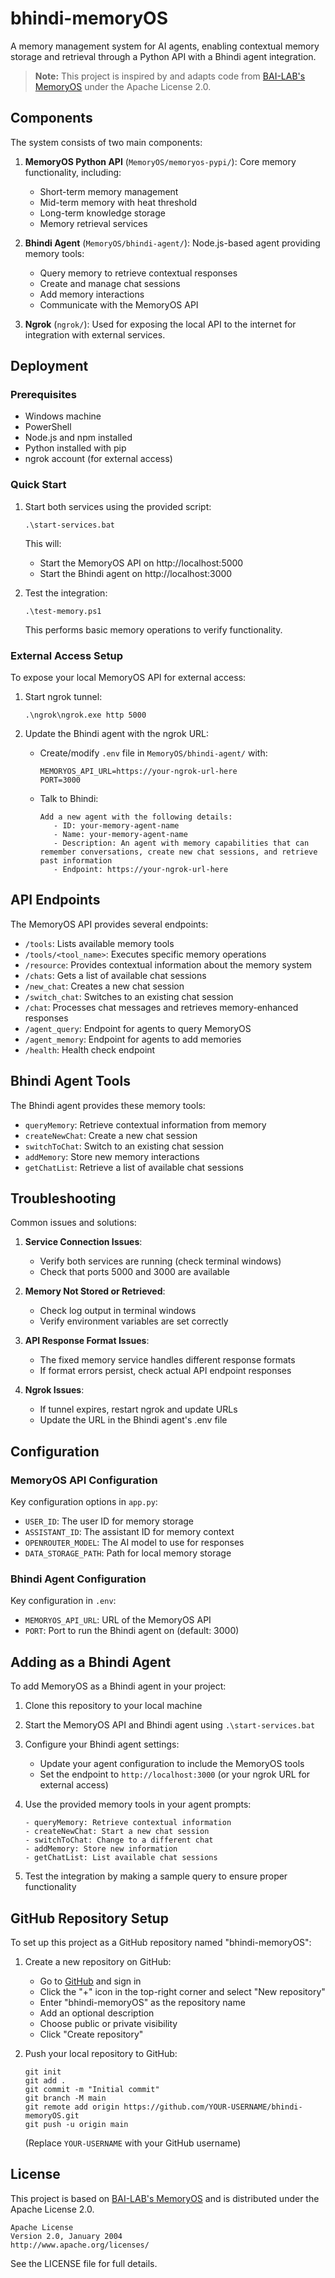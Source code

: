 # bhindi-memoryOS

A memory management system for AI agents, enabling contextual memory storage and retrieval through a Python API with a Bhindi agent integration.

> **Note:** This project is inspired by and adapts code from [BAI-LAB's MemoryOS](https://github.com/BAI-LAB/MemoryOS) under the Apache License 2.0.

## Components

The system consists of two main components:

1. **MemoryOS Python API** (`MemoryOS/memoryos-pypi/`): Core memory functionality, including:
   - Short-term memory management
   - Mid-term memory with heat threshold
   - Long-term knowledge storage
   - Memory retrieval services

2. **Bhindi Agent** (`MemoryOS/bhindi-agent/`): Node.js-based agent providing memory tools:
   - Query memory to retrieve contextual responses
   - Create and manage chat sessions
   - Add memory interactions
   - Communicate with the MemoryOS API

3. **Ngrok** (`ngrok/`): Used for exposing the local API to the internet for integration with external services.

## Deployment

### Prerequisites

- Windows machine
- PowerShell
- Node.js and npm installed
- Python installed with pip
- ngrok account (for external access)

### Quick Start

1. Start both services using the provided script:
   ```
   .\start-services.bat
   ```
   This will:
   - Start the MemoryOS API on http://localhost:5000
   - Start the Bhindi agent on http://localhost:3000

2. Test the integration:
   ```
   .\test-memory.ps1
   ```
   This performs basic memory operations to verify functionality.

### External Access Setup

To expose your local MemoryOS API for external access:

1. Start ngrok tunnel:
   ```
   .\ngrok\ngrok.exe http 5000
   ```

2. Update the Bhindi agent with the ngrok URL:
   - Create/modify `.env` file in `MemoryOS/bhindi-agent/` with:
     ```
     MEMORYOS_API_URL=https://your-ngrok-url-here
     PORT=3000
     ```
   - Talk to Bhindi:
      ```
      Add a new agent with the following details:
         - ID: your-memory-agent-name
         - Name: your-memory-agent-name
         - Description: An agent with memory capabilities that can remember conversations, create new chat sessions, and retrieve past information
         - Endpoint: https://your-ngrok-url-here 
      ```
## API Endpoints

The MemoryOS API provides several endpoints:

- `/tools`: Lists available memory tools
- `/tools/<tool_name>`: Executes specific memory operations
- `/resource`: Provides contextual information about the memory system
- `/chats`: Gets a list of available chat sessions
- `/new_chat`: Creates a new chat session
- `/switch_chat`: Switches to an existing chat session
- `/chat`: Processes chat messages and retrieves memory-enhanced responses
- `/agent_query`: Endpoint for agents to query MemoryOS
- `/agent_memory`: Endpoint for agents to add memories
- `/health`: Health check endpoint

## Bhindi Agent Tools

The Bhindi agent provides these memory tools:

- `queryMemory`: Retrieve contextual information from memory
- `createNewChat`: Create a new chat session
- `switchToChat`: Switch to an existing chat session
- `addMemory`: Store new memory interactions
- `getChatList`: Retrieve a list of available chat sessions

## Troubleshooting

Common issues and solutions:

1. **Service Connection Issues**:
   - Verify both services are running (check terminal windows)
   - Check that ports 5000 and 3000 are available

2. **Memory Not Stored or Retrieved**:
   - Check log output in terminal windows
   - Verify environment variables are set correctly

3. **API Response Format Issues**:
   - The fixed memory service handles different response formats
   - If format errors persist, check actual API endpoint responses

4. **Ngrok Issues**:
   - If tunnel expires, restart ngrok and update URLs
   - Update the URL in the Bhindi agent's .env file

## Configuration

### MemoryOS API Configuration

Key configuration options in `app.py`:

- `USER_ID`: The user ID for memory storage
- `ASSISTANT_ID`: The assistant ID for memory context
- `OPENROUTER_MODEL`: The AI model to use for responses
- `DATA_STORAGE_PATH`: Path for local memory storage

### Bhindi Agent Configuration

Key configuration in `.env`:

- `MEMORYOS_API_URL`: URL of the MemoryOS API
- `PORT`: Port to run the Bhindi agent on (default: 3000)

## Adding as a Bhindi Agent

To add MemoryOS as a Bhindi agent in your project:

1. Clone this repository to your local machine
2. Start the MemoryOS API and Bhindi agent using `.\start-services.bat`
3. Configure your Bhindi agent settings:
   - Update your agent configuration to include the MemoryOS tools
   - Set the endpoint to `http://localhost:3000` (or your ngrok URL for external access)
4. Use the provided memory tools in your agent prompts:
   ```
   - queryMemory: Retrieve contextual information
   - createNewChat: Start a new chat session
   - switchToChat: Change to a different chat
   - addMemory: Store new information
   - getChatList: List available chat sessions
   ```

5. Test the integration by making a sample query to ensure proper functionality

## GitHub Repository Setup

To set up this project as a GitHub repository named "bhindi-memoryOS":

1. Create a new repository on GitHub:
   - Go to [GitHub](https://github.com) and sign in
   - Click the "+" icon in the top-right corner and select "New repository"
   - Enter "bhindi-memoryOS" as the repository name
   - Add an optional description
   - Choose public or private visibility
   - Click "Create repository"

2. Push your local repository to GitHub:
   ```
   git init
   git add .
   git commit -m "Initial commit"
   git branch -M main
   git remote add origin https://github.com/YOUR-USERNAME/bhindi-memoryOS.git
   git push -u origin main
   ```
   (Replace `YOUR-USERNAME` with your GitHub username)

## License

This project is based on [BAI-LAB's MemoryOS](https://github.com/BAI-LAB/MemoryOS) and is distributed under the Apache License 2.0.

```
Apache License
Version 2.0, January 2004
http://www.apache.org/licenses/
```

See the LICENSE file for full details.
